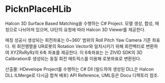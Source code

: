 # PicknPlaceHLib

Halcon 3D Surface Based Matching을 수행하는 C# Project.
모델 생성, 합성, 매칭으로 나뉘어져 있으며, UI단의 요청에 따라 Halcon 3D Viewer를 제공한다.

매칭 성공시 생성되는 회전좌표는 0~360' 범위의 Roll Pitch Yaw  Camera 기준 좌표다.
위 회전행렬을 UR로봇의 Rotation Vector와 일치시키기 위해 회전벡터로 변환하여 XYZRxRyRz의 6축 좌표를 제공한다.
이 6축좌표는 는 ZIVID SDK의 3D Calibration후 생성되는 동질 회전 매트릭스를 이용해 로봇좌표로 변환된다.


산출물: HDevelope Project를 수행하는 C# Dll (빌드하여 생성된 DLL은 Halcon DLL ILMerge로 다시금 합쳐 배포)
API Reference, UML등은 Docu 디렉토리 참조.
